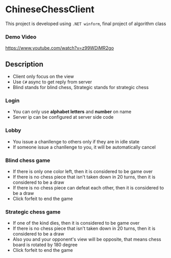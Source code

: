 # ChineseChessClient

This project is developed using `.NET winform`, final project of algorithm class

### Demo Video
https://www.youtube.com/watch?v=z99WDiMR2go

## Description
* Client only focus on the view
* Use `C#` async to get reply from server
* Blind stands for blind chess, Strategic stands for strategic chess

### Login 
* You can only use **alphabet letters** and **number** on name
* Server ip can be configured at server side code

### Lobby
* You issue a chanllenge to others only if they are in idle state
* If someone issue a chanllenge to you, it will be automatically cancel

### Blind chess game
* If there is only one color left, then it is considered to be game over
* If there is no chess piece that isn't taken down in 20 turns, then it is considered to be a draw
* If there is no chess piece can defeat each other, then it is considered to be a draw
* Click forfeit to end the game

### Strategic chess game
* If one of the kind dies, then it is considered to be game over
* If there is no chess piece that isn't taken down in 20 turns, then it is considered to be a draw
* Also you and your opponent's view will be opposite, that means chess board is rotated by 180 degree 
* Click forfeit to end the game
